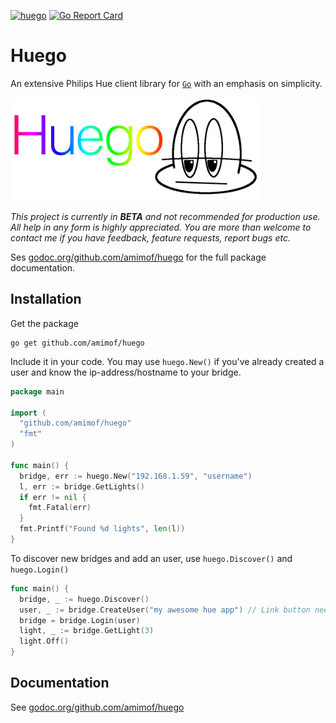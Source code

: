 [![huego](https://godoc.org/github.com/amimof/huego?status.svg)](https://godoc.org/github.com/amimof/huego) 
[![Go Report Card](https://goreportcard.com/badge/github.com/amimof/huego)](https://goreportcard.com/report/github.com/amimof/huego)

# Huego

An extensive Philips Hue client library for [`Go`](https://golang.org/) with an emphasis on simplicity.

![](./logo.png)

_This project is currently in **BETA** and not recommended for production use. All help in any form is highly appreciated. You are more than welcome to contact me if you have feedback, feature requests, report bugs etc._

Ses [godoc.org/github.com/amimof/huego](https://godoc.org/github.com/amimof/huego) for the full package documentation.

## Installation
Get the package
```
go get github.com/amimof/huego
```

Include it in your code. You may use `huego.New()` if you've already created a user and know the ip-address/hostname to your bridge.
```Go
package main

import (
  "github.com/amimof/huego"
  "fmt"
)

func main() {
  bridge, err := huego.New("192.168.1.59", "username")
  l, err := bridge.GetLights()
  if err != nil {
    fmt.Fatal(err)
  }
  fmt.Printf("Found %d lights", len(l))
}
```

To discover new bridges and add an user, use `huego.Discover()` and `huego.Login()`
```Go
func main() {
  bridge, _ := huego.Discover()
  user, _ := bridge.CreateUser("my awesome hue app") // Link button needs to be pressed
  bridge = bridge.Login(user)
  light, _ := bridge.GetLight(3)
  light.Off()
}
``` 

## Documentation

See [godoc.org/github.com/amimof/huego](https://godoc.org/github.com/amimof/huego)